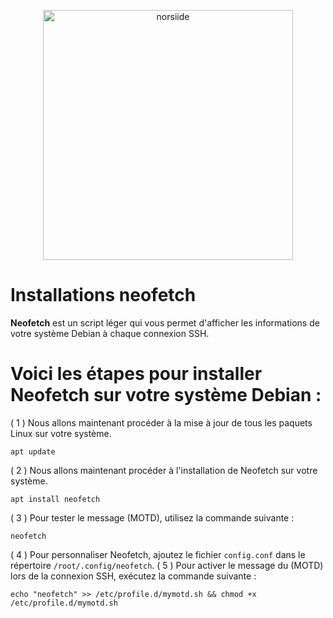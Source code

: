 <p align="center"><img src="https://images-wixmp-ed30a86b8c4ca887773594c2.wixmp.com/f/95d310f0-6f85-47a0-8505-5bfc957ed12d/deq182n-cbb285b5-3371-41fc-bdbf-dee0006b44fa.jpg?token=eyJ0eXAiOiJKV1QiLCJhbGciOiJIUzI1NiJ9.eyJzdWIiOiJ1cm46YXBwOjdlMGQxODg5ODIyNjQzNzNhNWYwZDQxNWVhMGQyNmUwIiwiaXNzIjoidXJuOmFwcDo3ZTBkMTg4OTgyMjY0MzczYTVmMGQ0MTVlYTBkMjZlMCIsIm9iaiI6W1t7InBhdGgiOiJcL2ZcLzk1ZDMxMGYwLTZmODUtNDdhMC04NTA1LTViZmM5NTdlZDEyZFwvZGVxMTgybi1jYmIyODViNS0zMzcxLTQxZmMtYmRiZi1kZWUwMDA2YjQ0ZmEuanBnIn1dXSwiYXVkIjpbInVybjpzZXJ2aWNlOmZpbGUuZG93bmxvYWQiXX0.jgpGTb-2psAhVd95pZ5WME4PBpYtJIYQHo_UuIIeuvE" width="400" alt="norsiide"></p>

# Installations neofetch

**Neofetch** est un script léger qui vous permet d'afficher les informations de votre système Debian à chaque connexion SSH.

# Voici les étapes pour installer Neofetch sur votre système Debian :

( 1 ) Nous allons maintenant procéder à la mise à jour de tous les paquets Linux sur votre système.
```
apt update
```

( 2 ) Nous allons maintenant procéder à l'installation de Neofetch sur votre système.
 
```
apt install neofetch
```
( 3 ) Pour tester le message (MOTD), utilisez la commande suivante :
 
```
neofetch
```
( 4 ) Pour personnaliser Neofetch, ajoutez le fichier `config.conf` dans le répertoire  `/root/.config/neofetch`.
( 5 ) Pour activer le message du (MOTD) lors de la connexion SSH, exécutez la commande suivante :
 
```
echo "neofetch" >> /etc/profile.d/mymotd.sh && chmod +x /etc/profile.d/mymotd.sh
```


